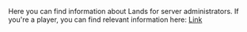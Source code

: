 Here you can find information about Lands for server administrators. If you're a player, you can find relevant information here: [Link](https://wiki.incredibleplugins.com/lands/for-players)